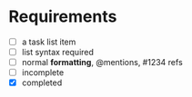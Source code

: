 Requirements
===================

- [ ] a task list item
- [ ] list syntax required
- [ ] normal **formatting**, @mentions, #1234 refs
- [ ] incomplete
- [x] completed
